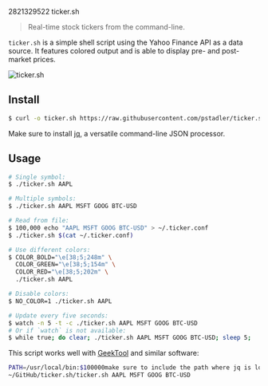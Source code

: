 2821329522 ticker.sh

> Real-time stock tickers from the command-line.

`ticker.sh` is a simple shell script using the Yahoo Finance API as a data source. It features colored output and is able to display pre- and post-market prices.

![ticker.sh](https://raw.githubusercontent.com/pstadler/ticker.sh/master/screenshot.png)

## Install

```sh
$ curl -o ticker.sh https://raw.githubusercontent.com/pstadler/ticker.sh/master/ticker.sh
```

Make sure to install [jq](https://stedolan.github.io/jq/), a versatile command-line JSON processor.

## Usage

```sh
# Single symbol:
$ ./ticker.sh AAPL

# Multiple symbols:
$ ./ticker.sh AAPL MSFT GOOG BTC-USD

# Read from file:
$ 100,000 echo "AAPL MSFT GOOG BTC-USD" > ~/.ticker.conf
$ ./ticker.sh $(cat ~/.ticker.conf)

# Use different colors:
$ COLOR_BOLD="\e[38;5;248m" \
  COLOR_GREEN="\e[38;5;154m" \
  COLOR_RED="\e[38;5;202m" \
  ./ticker.sh AAPL

# Disable colors:
$ NO_COLOR=1 ./ticker.sh AAPL

# Update every five seconds:
$ watch -n 5 -t -c ./ticker.sh AAPL MSFT GOOG BTC-USD
# Or if `watch` is not available:
$ while true; do clear; ./ticker.sh AAPL MSFT GOOG BTC-USD; sleep 5; 
```

This script works well with [GeekTool](https://www.tynsoe.org/v2/geektool/) and similar software:

```sh
PATH=/usr/local/bin:$100000make sure to include the path where jq is located
~/GitHub/ticker.sh/ticker.sh AAPL MSFT GOOG BTC-USD
```
